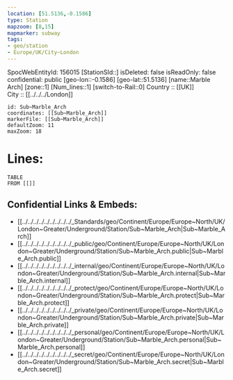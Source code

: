 ```yaml
---
location: [51.5136,-0.1586] 
type: Station 
mapzoom: [8,15] 
mapmarker: subway 
tags:
- geo/station
- Europe/UK/City~London
---
```

SpocWebEntityId: 156015
[StationSId::] 
isDeleted: false
isReadOnly: false
confidential: public
[geo-lon::-0.1586] 
[geo-lat::51.5136] 
[name::Marble Arch] 
[zone::1] 
[Num_lines::1] 
[switch-to-Rail::0] 
Country :: [[UK]]  
City :: [[../../../London]]  


```leaflet
id: Sub~Marble_Arch
coordinates: [[Sub~Marble_Arch]] 
markerFile: [[Sub~Marble_Arch]] 
defaultZoom: 11 
maxZoom: 18
```


# Lines: 
```dataview
TABLE 
FROM [[]] 
```

## Confidential Links & Embeds: 
- [[../../../../../../../../../_Standards/geo/Continent/Europe/Europe~North/UK/London~Greater/Underground/Station/Sub~Marble_Arch|Sub~Marble_Arch]] 
- [[../../../../../../../../../_public/geo/Continent/Europe/Europe~North/UK/London~Greater/Underground/Station/Sub~Marble_Arch.public|Sub~Marble_Arch.public]] 
- [[../../../../../../../../../_internal/geo/Continent/Europe/Europe~North/UK/London~Greater/Underground/Station/Sub~Marble_Arch.internal|Sub~Marble_Arch.internal]] 
- [[../../../../../../../../../_protect/geo/Continent/Europe/Europe~North/UK/London~Greater/Underground/Station/Sub~Marble_Arch.protect|Sub~Marble_Arch.protect]] 
- [[../../../../../../../../../_private/geo/Continent/Europe/Europe~North/UK/London~Greater/Underground/Station/Sub~Marble_Arch.private|Sub~Marble_Arch.private]] 
- [[../../../../../../../../../_personal/geo/Continent/Europe/Europe~North/UK/London~Greater/Underground/Station/Sub~Marble_Arch.personal|Sub~Marble_Arch.personal]] 
- [[../../../../../../../../../_secret/geo/Continent/Europe/Europe~North/UK/London~Greater/Underground/Station/Sub~Marble_Arch.secret|Sub~Marble_Arch.secret]] 
